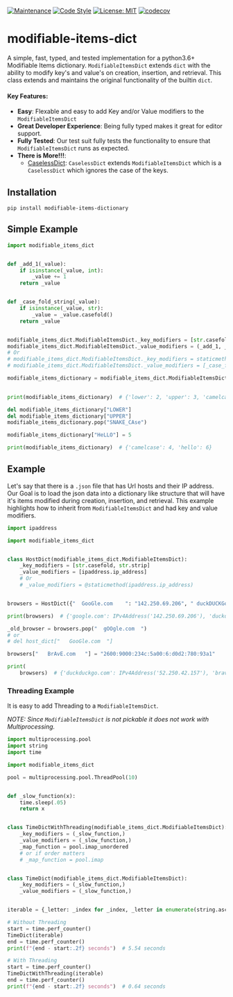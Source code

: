 [![Maintenance](https://img.shields.io/badge/Maintained%3F-yes-green.svg)](https://GitHub.com/Naereen/StrapDown.js/graphs/commit-activity)
[![Code Style](https://img.shields.io/badge/code%20style-black-000000.svg)](https://github.com/ambv/black)
[![License: MIT](https://img.shields.io/badge/License-MIT-blueviolet.svg)](https://opensource.org/licenses/MIT)
[![codecov](https://codecov.io/gh/tybruno/modifiable-items-dictionary/branch/main/graph/badge.svg?token=ZO94EJFI3G)](https://codecov.io/gh/tybruno/modifiable-items-dictionary)

# modifiable-items-dict

A simple, fast, typed, and tested implementation for a python3.6+ Modifiable Items dictionary. `ModifiableItemsDict`
extends `dict` with the ability to modify key's and value's on creation, insertion, and retrieval.
This class extends and maintains the original functionality of the builtin `dict`.

#### Key Features:

* **Easy**: Flexable and easy to add Key and/or Value modifiers to the `ModifiableItemsDict`
* **Great Developer Experience**: Being fully typed makes it great for editor support.
* **Fully Tested**: Our test suit fully tests the functionality to ensure that `ModifiableItemsDict` runs as expected.
* **There is More!!!**:
    * [CaselessDict](https://github.com/tybruno/caseless-dictionary): `CaselessDict` extends `ModifiableItemsDict` which
      is a `CaselessDict` which ignores the case of the keys.

## Installation

`pip install modifiable-items-dictionary`

## Simple Example

```python
import modifiable_items_dict


def _add_1(_value):
    if isinstance(_value, int):
        _value += 1
    return _value


def _case_fold_string(_value):
    if isinstance(_value, str):
        _value = _value.casefold()
    return _value


modifiable_items_dict.ModifiableItemsDict._key_modifiers = [str.casefold]
modifiable_items_dict.ModifiableItemsDict._value_modifiers = (_add_1, _case_fold_string)
# Or
# modifiable_items_dict.ModifiableItemsDict._key_modifiers = staticmethod(str.casefold)
# modifiable_items_dict.ModifiableItemsDict._value_modifiers = [_case_fold_string, _add_1]

modifiable_items_dictionary = modifiable_items_dict.ModifiableItemsDict({"lower": 1, "UPPER": 2}, CamelCase=3,
                                                                        snake_case="FoUR")

print(modifiable_items_dictionary)  # {'lower': 2, 'upper': 3, 'camelcase': 4, 'snake_case': 'four'}

del modifiable_items_dictionary["LOWER"]
del modifiable_items_dictionary["UPPER"]
modifiable_items_dictionary.pop("SNAKE_CAse")

modifiable_items_dictionary["HeLLO"] = 5

print(modifiable_items_dictionary)  # {'camelcase': 4, 'hello': 6}
```

## Example

Let's say that there is a `.json` file that has Url hosts and their IP address.
Our Goal is to load the json data into a dictionary like structure that will have it's items modified during creation,
insertion, and retrieval.
This example highlights how to inherit from `ModifiableItemsDict` and had key and value modifiers.

```python
import ipaddress

import modifiable_items_dict


class HostDict(modifiable_items_dict.ModifiableItemsDict):
    _key_modifiers = [str.casefold, str.strip]
    _value_modifiers = [ipaddress.ip_address]
    # Or
    # _value_modifiers = @staticmethod(ipaddress.ip_address)


browsers = HostDict({"  GooGle.com    ": "142.250.69.206", " duckDUCKGo.cOM   ": "52.250.42.157"})

print(browsers)  # {'google.com': IPv4Address('142.250.69.206'), 'duckduckgo.com': IPv4Address('52.250.42.157')}

_old_browser = browsers.pop("  gOOgle.com  ")
# or 
# del host_dict["   GooGle.com  "]

browsers["   BrAvE.com   "] = "2600:9000:234c:5a00:6:d0d2:780:93a1"

print(
    browsers)  # {'duckduckgo.com': IPv4Address('52.250.42.157'), 'brave.com': IPv6Address('2600:9000:234c:5a00:6:d0d2:780:93a1')}
```

### Threading Example

It is easy to add Threading to a `ModifiableItemsDict`.

*NOTE: Since `ModifiableItemsDict` is not pickable it does not work with Multiprocessing.*

```python
import multiprocessing.pool
import string
import time

import modifiable_items_dict

pool = multiprocessing.pool.ThreadPool(10)


def _slow_function(x):
    time.sleep(.05)
    return x


class TimeDictWithThreading(modifiable_items_dict.ModifiableItemsDict):
    _key_modifiers = (_slow_function,)
    _value_modifiers = (_slow_function,)
    _map_function = pool.imap_unordered
    # or if order matters
    # _map_function = pool.imap


class TimeDict(modifiable_items_dict.ModifiableItemsDict):
    _key_modifiers = (_slow_function,)
    _value_modifiers = (_slow_function,)


iterable = {_letter: _index for _index, _letter in enumerate(string.ascii_letters)}

# Without Threading
start = time.perf_counter()
TimeDict(iterable)
end = time.perf_counter()
print(f"{end - start:.2f} seconds")  # 5.54 seconds

# With Threading
start = time.perf_counter()
TimeDictWithThreading(iterable)
end = time.perf_counter()
print(f"{end - start:.2f} seconds")  # 0.64 seconds
```